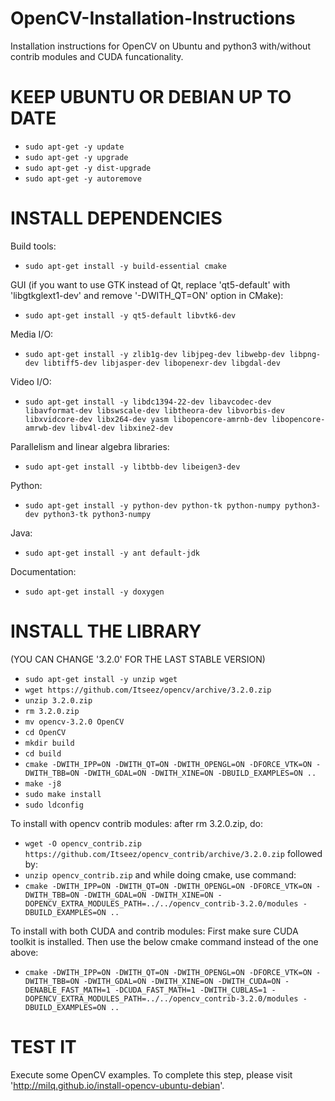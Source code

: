 # OpenCV-Installation-Instructions
Installation instructions for OpenCV on Ubuntu and python3 with/without contrib modules and CUDA funcationality.

# KEEP UBUNTU OR DEBIAN UP TO DATE

- `sudo apt-get -y update`
- `sudo apt-get -y upgrade`
- `sudo apt-get -y dist-upgrade`
- `sudo apt-get -y autoremove`

# INSTALL DEPENDENCIES

Build tools:
- `sudo apt-get install -y build-essential cmake`

GUI (if you want to use GTK instead of Qt, replace 'qt5-default' with 'libgtkglext1-dev' and remove '-DWITH_QT=ON' option in CMake):
- `sudo apt-get install -y qt5-default libvtk6-dev`

Media I/O:
- `sudo apt-get install -y zlib1g-dev libjpeg-dev libwebp-dev libpng-dev libtiff5-dev libjasper-dev libopenexr-dev libgdal-dev`

Video I/O:
- `sudo apt-get install -y libdc1394-22-dev libavcodec-dev libavformat-dev libswscale-dev libtheora-dev libvorbis-dev libxvidcore-dev libx264-dev yasm libopencore-amrnb-dev libopencore-amrwb-dev libv4l-dev libxine2-dev`

Parallelism and linear algebra libraries:
- `sudo apt-get install -y libtbb-dev libeigen3-dev`

Python:
- `sudo apt-get install -y python-dev python-tk python-numpy python3-dev python3-tk python3-numpy`

Java:
- `sudo apt-get install -y ant default-jdk`

Documentation:
- `sudo apt-get install -y doxygen`


# INSTALL THE LIBRARY 
(YOU CAN CHANGE '3.2.0' FOR THE LAST STABLE VERSION)

- `sudo apt-get install -y unzip wget`
- `wget https://github.com/Itseez/opencv/archive/3.2.0.zip`
- `unzip 3.2.0.zip`
- `rm 3.2.0.zip`
- `mv opencv-3.2.0 OpenCV`
- `cd OpenCV`
- `mkdir build`
- `cd build`
- `cmake -DWITH_IPP=ON -DWITH_QT=ON -DWITH_OPENGL=ON -DFORCE_VTK=ON -DWITH_TBB=ON -DWITH_GDAL=ON -DWITH_XINE=ON -DBUILD_EXAMPLES=ON ..`
- `make -j8`
- `sudo make install`
- `sudo ldconfig`

To install with opencv contrib modules:
after rm 3.2.0.zip, do:
- `wget -O opencv_contrib.zip https://github.com/Itseez/opencv_contrib/archive/3.2.0.zip`
followed by:
- `unzip opencv_contrib.zip`
and while doing cmake, use command:
- `cmake -DWITH_IPP=ON -DWITH_QT=ON -DWITH_OPENGL=ON -DFORCE_VTK=ON -DWITH_TBB=ON -DWITH_GDAL=ON -DWITH_XINE=ON -DOPENCV_EXTRA_MODULES_PATH=../../opencv_contrib-3.2.0/modules -DBUILD_EXAMPLES=ON ..`

To install with both CUDA and contrib modules:
First make sure CUDA toolkit is installed. Then use the below cmake command instead of the one above:
- `cmake -DWITH_IPP=ON -DWITH_QT=ON -DWITH_OPENGL=ON -DFORCE_VTK=ON -DWITH_TBB=ON -DWITH_GDAL=ON -DWITH_XINE=ON -DWITH_CUDA=ON -DENABLE_FAST_MATH=1 -DCUDA_FAST_MATH=1 -DWITH_CUBLAS=1 -DOPENCV_EXTRA_MODULES_PATH=../../opencv_contrib-3.2.0/modules -DBUILD_EXAMPLES=ON ..`

# TEST IT
Execute some OpenCV examples. To complete this step, please visit 'http://milq.github.io/install-opencv-ubuntu-debian'.
